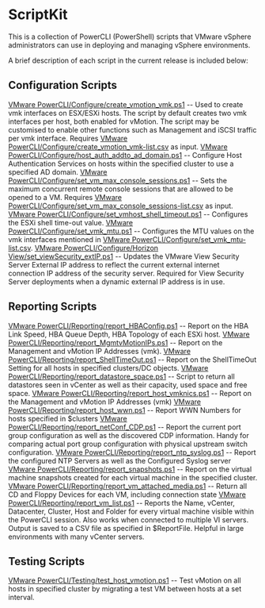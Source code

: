 ScriptKit
=========

This is a collection of PowerCLI (PowerShell) scripts that VMware vSphere administrators can use in deploying and managing vSphere environments.

A brief description of each script in the current release is included below:

Configuration Scripts
---------------------
[VMware PowerCLI/Configure/create_vmotion_vmk.ps1](https://github.com/rynardtspies/ScriptKit/blob/master/VMware%20PowerCLI/Configure/create_vmotion_vmk.ps1) -- Used to create vmk interfaces on ESX/ESXi hosts. The script by default creates two vmk interfaces per host, both enabled for vMotion. The script may be customised to enable other functions such as Management and iSCSI traffic per vmk interface. Requires [VMware PowerCLI/Configure/create_vmotion_vmk-list.csv](https://github.com/rynardtspies/ScriptKit/blob/master/VMware%20PowerCLI/Configure/create_vmotion_vmk-list.csv) as input.
[VMware PowerCLI/Configure/host_auth_addto_ad_domain.ps1](https://github.com/rynardtspies/ScriptKit/blob/master/VMware%20PowerCLI/Configure/host_auth_addto_ad_domain.ps1) -- Configure Host Authentication Services on hosts within the specified cluster to use a specified AD domain.
[VMware PowerCLI/Configure/set_vm_max_console_sessions.ps1](https://github.com/rynardtspies/ScriptKit/blob/master/VMware%20PowerCLI/Configure/set_vm_max_console_sessions.ps1) -- Sets the maximum concurrent remote console sessions that are allowed to be opened to a VM. Requires [VMware PowerCLI/Configure/set_vm_max_console_sessions-list.csv](https://github.com/rynardtspies/ScriptKit/blob/master/VMware%20PowerCLI/Configure/set_vm_max_console_sessions-list.csv) as input.
[VMware PowerCLI/Configure/set_vmhost_shell_timeout.ps1](https://github.com/rynardtspies/ScriptKit/blob/master/VMware%20PowerCLI/Configure/set_vmhost_shell_timeout.ps1) -- Configures the ESXi shell time-out value.
[VMware PowerCLI/Configure/set_vmk_mtu.ps1](https://github.com/rynardtspies/ScriptKit/blob/master/VMware%20PowerCLI/Configure/set_vmk_mtu.ps1) -- Configures the MTU values on the vmk interfaces mentioned in [VMware PowerCLI/Configure/set_vmk_mtu-list.csv](https://github.com/rynardtspies/ScriptKit/blob/master/VMware%20PowerCLI/Configure/set_vmk_mtu-list.csv).
[VMware PowerCLI/Configure/Horizon View/set_viewSecurity_extIP.ps1](https://github.com/rynardtspies/ScriptKit/blob/master/VMware%20PowerCLI/Configure/Horizon%20View/set_viewSecurity_extIP.ps1) -- Updates the VMware View Security Server External IP address to reflect the current external internet connection IP address of the security server. Required for View Security Server deployments when a dynamic external IP address is in use.

Reporting Scripts
-----------------
[VMware PowerCLI/Reporting/report_HBAConfig.ps1](https://github.com/rynardtspies/ScriptKit/blob/master/VMware%20PowerCLI/Reporting/report_HBAConfig.ps1) -- Report on the HBA Link Speed, HBA Queue Depth, HBA Topology of each ESXi host.
[VMware PowerCLI/Reporting/report_MgmtvMotionIPs.ps1](https://github.com/rynardtspies/ScriptKit/blob/master/VMware%20PowerCLI/Reporting/report_MgmtvMotionIPs.ps1) -- Report on the Management and vMotion IP Addresses (vmk).
[VMware PowerCLI/Reporting/report_ShellTimeOut.ps1](https://github.com/rynardtspies/ScriptKit/blob/master/VMware%20PowerCLI/Reporting/report_ShellTimeOut.ps1) -- Report on the ShellTimeOut Setting for all hosts in specified clusters/DC objects.
[VMware PowerCLI/Reporting/report_datastore_space.ps1](https://github.com/rynardtspies/ScriptKit/blob/master/VMware%20PowerCLI/Reporting/report_datastore_space.ps1) -- Script to return all datastores seen in vCenter as well as their capacity, used space and free space.
[VMware PowerCLI/Reporting/report_host_vmknics.ps1](https://github.com/rynardtspies/ScriptKit/blob/master/VMware%20PowerCLI/Reporting/report_host_vmknics.ps1) -- Report on the Management and vMotion IP Addresses (vmk)
[VMware PowerCLI/Reporting/report_host_wwn.ps1](https://github.com/rynardtspies/ScriptKit/blob/master/VMware%20PowerCLI/Reporting/report_host_wwn.ps1) -- Report WWN Numbers for hosts specified in $clusters
[VMware PowerCLI/Reporting/report_netConf_CDP.ps1](https://github.com/rynardtspies/ScriptKit/blob/master/VMware%20PowerCLI/Reporting/report_netConf_CDP.ps1) -- Report the current port group configuration as well as the discovered CDP information. Handy for comparing actual port group configuration with physical upstream switch configuration.
[VMware PowerCLI/Reporting/report_ntp_syslog.ps1](https://github.com/rynardtspies/ScriptKit/blob/master/VMware%20PowerCLI/Reporting/report_ntp_syslog.ps1) -- Report the configured NTP Servers as well as the Configured Syslog server
[VMware PowerCLI/Reporting/report_snapshots.ps1](https://github.com/rynardtspies/ScriptKit/blob/master/VMware%20PowerCLI/Reporting/report_snapshots.ps1) -- Report on the virtual machine snapshots created for each virtual machine in the specified cluster.
[VMware PowerCLI/Reporting/report_vm_attached_media.ps1](https://github.com/rynardtspies/ScriptKit/blob/master/VMware%20PowerCLI/Reporting/report_vm_attached_media.ps1) -- Return all CD and Floppy Devices for each VM, including connection state
[VMware PowerCLI/Reporting/report_vm_list.ps1](https://github.com/rynardtspies/ScriptKit/blob/master/VMware%20PowerCLI/Reporting/report_vm_list.ps1) -- Reports the Name, vCenter, Datacenter, Cluster, Host and Folder for every virtual machine visible within the PowerCLI session. Also works when connected to multiple VI servers. Output is saved to a CSV file as specified in $ReportFile. Helpful in large environments with many vCenter servers.

Testing Scripts
---------------
[VMware PowerCLI/Testing/test_host_vmotion.ps1](https://github.com/rynardtspies/ScriptKit/blob/master/VMware%20PowerCLI/Testing/test_host_vmotion.ps1) -- Test vMotion on all hosts in specified cluster by migrating a test VM between hosts at a set interval.